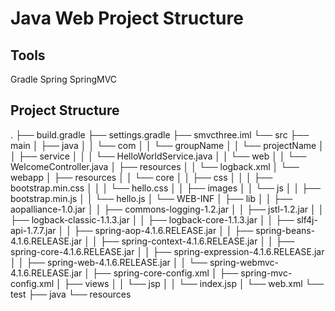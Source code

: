 # Java Web Project Structure

## Tools

Gradle Spring SpringMVC

## Project Structure
.
├── build.gradle
├── settings.gradle
├── smvcthree.iml
└── src
    ├── main
    │   ├── java
    │   │   └── com
    │   │       └── groupName
    │   │           └── projectName
    │   │               ├── service
    │   │               │   └── HelloWorldService.java
    │   │               └── web
    │   │                   └── WelcomeController.java
    │   ├── resources
    │   │   └── logback.xml
    │   └── webapp
    │       ├── resources
    │       │   └── core
    │       │       ├── css
    │       │       │   ├── bootstrap.min.css
    │       │       │   └── hello.css
    │       │       ├── images
    │       │       └── js
    │       │           ├── bootstrap.min.js
    │       │           └── hello.js
    │       └── WEB-INF
    │           ├── lib
    │           │   ├── aopalliance-1.0.jar
    │           │   ├── commons-logging-1.2.jar
    │           │   ├── jstl-1.2.jar
    │           │   ├── logback-classic-1.1.3.jar
    │           │   ├── logback-core-1.1.3.jar
    │           │   ├── slf4j-api-1.7.7.jar
    │           │   ├── spring-aop-4.1.6.RELEASE.jar
    │           │   ├── spring-beans-4.1.6.RELEASE.jar
    │           │   ├── spring-context-4.1.6.RELEASE.jar
    │           │   ├── spring-core-4.1.6.RELEASE.jar
    │           │   ├── spring-expression-4.1.6.RELEASE.jar
    │           │   ├── spring-web-4.1.6.RELEASE.jar
    │           │   └── spring-webmvc-4.1.6.RELEASE.jar
    │           ├── spring-core-config.xml
    │           ├── spring-mvc-config.xml
    │           ├── views
    │           │   └── jsp
    │           │       └── index.jsp
    │           └── web.xml
    └── test
        ├── java
        └── resources